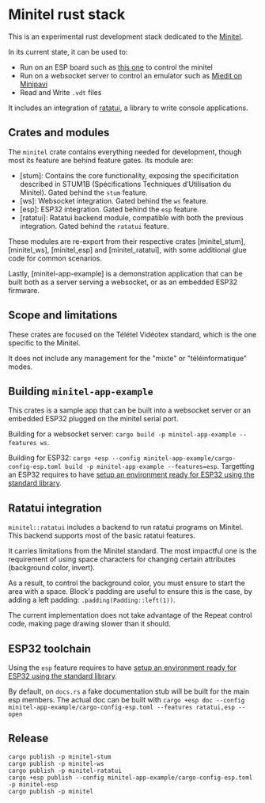 # Minitel rust stack

This is an experimental rust development stack dedicated to the [Minitel](https://en.wikipedia.org/wiki/Minitel).

In its current state, it can be used to:

- Run on an ESP board such as [this one](https://www.tindie.com/products/iodeo/minitel-esp32-dongle/) to control the minitel
- Run on a websocket server to control an emulator such as [Miedit on Minipavi](http://www.minipavi.fr/emulminitel/indexws.php)
- Read and Write `.vdt` files

It includes an integration of [ratatui](https://ratatui.rs), a library to write console applications.

## Crates and modules

The `minitel` crate contains everything needed for development, though most its feature are behind feature gates. Its module are:

- [stum]: Contains the core functionality, exposing the specificitation described in STUM1B (Spécifications Techniques d’Utilisation du Minitel). Gated behind the `stum` feature.
- [ws]: Websocket integration. Gated behind the `ws` feature.
- [esp]: ESP32 integration. Gated behind the `esp` feature.
- [ratatui]: Ratatui backend module, compatible with both the previous integration. Gated behind the `ratatui` feature.

These modules are re-export from their respective crates [minitel_stum], [minitel_ws], [minitel_esp] and [minitel_ratatui], with some additional glue
code for common scenarios.

Lastly, [minitel-app-example] is a demonstration application that can be built both as a server serving a websocket, or as an embedded ESP32 firmware.

## Scope and limitations

These crates are focused on the Télétel Vidéotex standard, which is the one specific to the Minitel.

It does not include any management for the "mixte" or "téléinformatique" modes.

## Building `minitel-app-example`

This crates is a sample app that can be built into a websocket server or an embedded ESP32 plugged on the minitel serial port.

Building for a websocket server: `cargo build -p minitel-app-example --features ws`.

Building for ESP32: `cargo +esp --config minitel-app-example/cargo-config-esp.toml build -p minitel-app-example --features=esp`.
Targetting an ESP32 requires to have [setup an environment ready for ESP32 using the standard library](https://docs.esp-rs.org/book/introduction.html).

## Ratatui integration

`minitel::ratatui` includes a backend to run ratatui programs on Minitel. This backend supports most of the basic ratatui features.

It carries limitations from the Minitel standard. The most impactful one is the requirement of using space characters for changing certain attributes (background color, invert).

As a result, to control the background color, you must ensure to start the area with a space. Block's padding are useful to ensure this is the case, by adding a left padding: `.padding(Padding::left(1))`.

The current implementation does not take advantage of the Repeat control code, making page drawing slower than it should.

## ESP32 toolchain

Using the `esp` feature requires to have [setup an environment ready for ESP32 using the standard library](https://docs.esp-rs.org/book/introduction.html).

By default, on `docs.rs` a fake documentation stub will be built for the main esp members. The actual doc can be built with `cargo +esp doc --config minitel-app-example/cargo-config-esp.toml --features ratatui,esp --open`

## Release

```
cargo publish -p minitel-stum
cargo publish -p minitel-ws
cargo publish -p minitel-ratatui
cargo +esp publish --config minitel-app-example/cargo-config-esp.toml -p minitel-esp
cargo publish -p minitel
```

